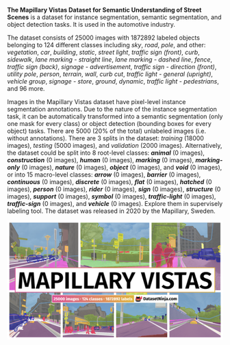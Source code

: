 **The Mapillary Vistas Dataset for Semantic Understanding of Street Scenes** is a dataset for instance segmentation, semantic segmentation, and object detection tasks. It is used in the automotive industry. 

The dataset consists of 25000 images with 1872892 labeled objects belonging to 124 different classes including *sky*, *road*, *pole*, and other: *vegetation*, *car*, *building*, *static*, *street light*, *traffic sign (front)*, *curb*, *sidewalk*, *lane marking - straight line*, *lane marking - dashed line*, *fence*, *traffic sign (back)*, *signage - advertisement*, *traffic sign - direction (front)*, *utility pole*, *person*, *terrain*, *wall*, *curb cut*, *traffic light - general (upright)*, *vehicle group*, *signage - store*, *ground*, *dynamic*, *traffic light - pedestrians*, and 96 more.

Images in the Mapillary Vistas dataset have pixel-level instance segmentation annotations. Due to the nature of the instance segmentation task, it can be automatically transformed into a semantic segmentation (only one mask for every class) or object detection (bounding boxes for every object) tasks. There are 5000 (20% of the total) unlabeled images (i.e. without annotations). There are 3 splits in the dataset: *training* (18000 images), *testing* (5000 images), and *validation* (2000 images). Alternatively, the dataset could be split into 8 root-level classes: ***animal*** (0 images), ***construction*** (0 images), ***human*** (0 images), ***marking*** (0 images), ***marking-only*** (0 images), ***nature*** (0 images), ***object*** (0 images), and ***void*** (0 images), or into 15 macro-level classes: ***arrow*** (0 images), ***barrier*** (0 images), ***continuous*** (0 images), ***discrete*** (0 images), ***flat*** (0 images), ***hatched*** (0 images), ***person*** (0 images), ***rider*** (0 images), ***sign*** (0 images), ***structure*** (0 images), ***support*** (0 images), ***symbol*** (0 images), ***traffic-light*** (0 images), ***traffic-sign*** (0 images), and ***vehicle*** (0 images). Explore them in supervisely labeling tool. The dataset was released in 2020 by the Mapillary, Sweden.

<img src="https://github.com/dataset-ninja/mapillary-vistas-dataset/raw/main/visualizations/poster.png">
